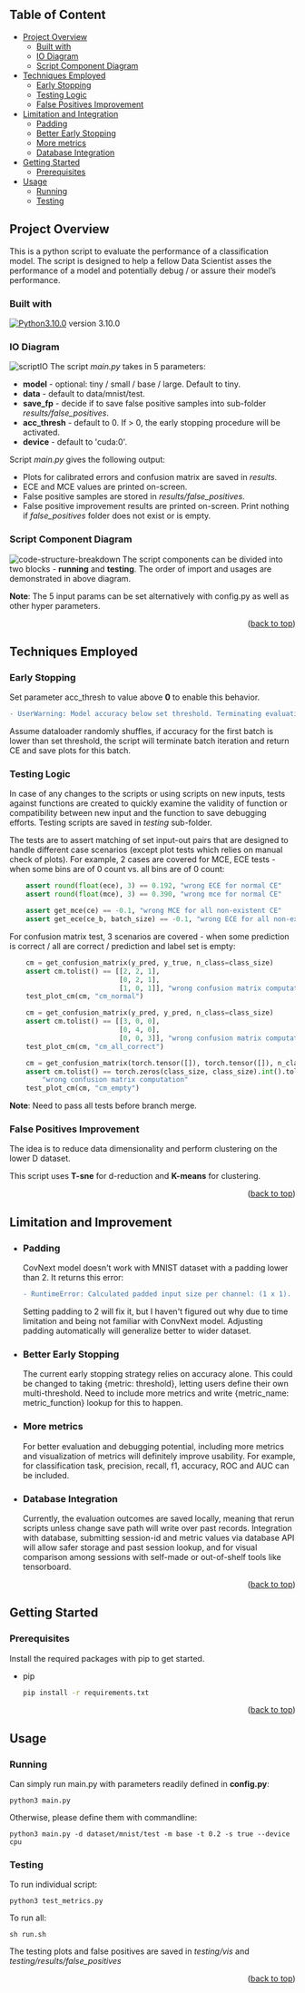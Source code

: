 ## Table of Content

- [Project Overview](#project-overview)
  * [Built with](#built-with)
  * [IO Diagram](#io-diagram)
  * [Script Component Diagram](#script-component-diagram)
- [Techniques Employed](#techniques-employed)
  * [Early Stopping](#early-stopping)
  * [Testing Logic](#testing-logic)
  * [False Positives Improvement](#false-positives-improvement)
- [Limitation and Integration](#limitation-and-improvement)
  * [Padding](#padding)
  * [Better Early Stopping](#better-early-stopping)
  * [More metrics](#more-metrics)
  * [Database Integration](#database-integration)
- [Getting Started](#getting-started)
  * [Prerequisites](#prerequisites)
- [Usage](#usage)
  * [Running](#running)
  * [Testing](#testing)



<!-- ABOUT THE PROJECT -->
## Project Overview
This is a python script to evaluate the performance of a classification model. The script is designed to help a fellow Data Scientist asses the performance of a model and potentially debug / or assure their model’s performance. 

### Built with
[![Python3.10.0](https://img.shields.io/badge/python-3670A0?style=for-the-badge&logo=python&logoColor=ffdd54)](https://www.python.org/downloads/release/python-3100/)
version 3.10.0

### IO Diagram
![scriptIO](img/scriptIO.png)
The script *main.py* takes in 5 parameters:
* **model** - optional: tiny / small / base / large. Default to tiny.
* **data** - default to data/mnist/test.
* **save_fp** - decide if to save false positive samples into sub-folder *results/false_positives*.
* **acc_thresh** - default to 0. If > 0, the early stopping procedure will be activated.
* **device** - default to 'cuda:0'.

Script *main.py* gives the following output:
* Plots for calibrated errors and confusion matrix are saved in *results*.
* ECE and MCE values are printed on-screen.
* False positive samples are stored in *results/false_positives*.
* False positive improvement results are printed on-screen. Print nothing if *false_positives* folder does not exist or is empty.

### Script Component Diagram

![code-structure-breakdown](img/script-compoenent-diagram.png)
The script components can be divided into two blocks - **running** and **testing**. The order of import and usages are demonstrated in above diagram. 

**Note**: The 5 input params can be set alternatively with config.py as well as other hyper parameters.

<p align="right">(<a href="#table-of-content">back to top</a>)</p>

## Techniques Employed

### Early Stopping
Set parameter acc_thresh to value above **0** to enable this behavior.

```diff
- UserWarning: Model accuracy below set threshold. Terminating evaluation now...
```
Assume dataloader randomly shuffles, if accuracy for the first batch is lower than set threshold, the script will terminate batch iteration and return CE and save plots for this batch.

### Testing Logic
In case of any changes to the scripts or using scripts on new inputs, tests against functions are created to quickly examine the validity of function or compatibility between new input and the function to save debugging efforts. Testing scripts are saved in *testing* sub-folder.

The tests are to assert matching of set input-out pairs that are designed to handle different case scenarios (except plot tests which relies on manual check of plots). For example, 2 cases are covered for MCE, ECE tests - when some bins are of 0 count vs. all bins are of 0 count:
```python
    assert round(float(ece), 3) == 0.192, "wrong ECE for normal CE"
    assert round(float(mce), 3) == 0.390, "wrong mce for normal CE"

    assert get_mce(ce) == -0.1, "wrong MCE for all non-existent CE"
    assert get_ece(ce_b, batch_size) == -0.1, "wrong ECE for all non-existent CE"
```

For confusion matrix test, 3 scenarios are covered - when some prediction is correct / all are correct / prediction and label set is empty:
```python
    cm = get_confusion_matrix(y_pred, y_true, n_class=class_size)
    assert cm.tolist() == [[2, 2, 1],
                           [0, 2, 1],
                           [1, 0, 1]], "wrong confusion matrix computation"
    test_plot_cm(cm, "cm_normal")

    cm = get_confusion_matrix(y_pred, y_pred, n_class=class_size)
    assert cm.tolist() == [[3, 0, 0],
                           [0, 4, 0],
                           [0, 0, 3]], "wrong confusion matrix computation"
    test_plot_cm(cm, "cm_all_correct")

    cm = get_confusion_matrix(torch.tensor([]), torch.tensor([]), n_class=class_size)
    assert cm.tolist() == torch.zeros(class_size, class_size).int().tolist(), \
        "wrong confusion matrix computation"
    test_plot_cm(cm, "cm_empty")
```

**Note**: Need to pass all tests before branch merge.


### False Positives Improvement
The idea is to reduce data dimensionality and perform clustering on the lower D dataset.

This script uses **T-sne** for d-reduction and **K-means** for clustering.

<p align="right">(<a href="#table-of-content">back to top</a>)</p>


## Limitation and Improvement

* ### Padding
  CovNext model doesn't work with MNIST dataset with a padding lower than 2. It returns this error:
  ```diff
  - RuntimeError: Calculated padded input size per channel: (1 x 1). Kernel size: (2 x 2). Kernel size can't be greater than actual input size
  ```
  Setting padding to 2 will fix it, but I haven't figured out why due to time limitation and being not familiar with ConvNext model. Adjusting padding automatically will generalize better to wider dataset.
* ### Better Early Stopping
  
  The current early stopping strategy relies on accuracy alone. This could be changed to taking {metric: threshold}, letting users define their own multi-threshold. Need to include more metrics and write {metric_name: metric_function} lookup for this to happen.
* ### More metrics

  For better evaluation and debugging potential, including more metrics and visualization of metrics will definitely improve usability. For example, for classification task, precision, recall, f1, accuracy, ROC and AUC can be included.


* ### Database Integration

  Currently, the evaluation outcomes are saved locally, meaning that rerun scripts unless change save path will write over past records. Integration with database, submitting session-id and metric values via database API will allow safer storage and past session lookup, and for visual comparison among sessions with self-made or out-of-shelf tools like tensorboard.


<p align="right">(<a href="#table-of-content">back to top</a>)</p>


<!-- GETTING STARTED -->
## Getting Started

### Prerequisites

Install the required packages with pip to get started.
* pip
  ```sh
  pip install -r requirements.txt
  ```


<p align="right">(<a href="#table-of-content">back to top</a>)</p>


<!-- USAGE -->
## Usage

### Running
Can simply run main.py with parameters readily defined in **config.py**:
```commandline
python3 main.py
```
Otherwise, please define them with commandline:
```commandline
python3 main.py -d dataset/mnist/test -m base -t 0.2 -s true --device cpu
```

### Testing
To run individual script:
```commandline
python3 test_metrics.py
```
To run all:
```commandline
sh run.sh
```
The testing plots and false positives are saved in *testing/vis* and *testing/results/false_positives*
<p align="right">(<a href="#table-of-content">back to top</a>)</p>